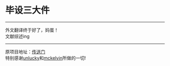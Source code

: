 毕设三大件
===

---
   外文翻译终于好了，妈蛋！   
   文献综述ing   
   
   
---
原项目地址：[传送门](https://github.com/unlucky/zjutthesis)   
特别感谢[unlucky](https://github.com/unlucky)和[mckelvin](https://github.com/mckelvin)所做的一切!   
